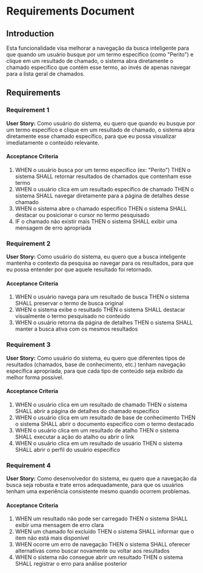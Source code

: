 # Requirements Document

## Introduction

Esta funcionalidade visa melhorar a navegação da busca inteligente para que quando um usuário busque por um termo específico (como "Perito") e clique em um resultado de chamado, o sistema abra diretamente o chamado específico que contém esse termo, ao invés de apenas navegar para a lista geral de chamados.

## Requirements

### Requirement 1

**User Story:** Como usuário do sistema, eu quero que quando eu busque por um termo específico e clique em um resultado de chamado, o sistema abra diretamente esse chamado específico, para que eu possa visualizar imediatamente o conteúdo relevante.

#### Acceptance Criteria

1. WHEN o usuário busca por um termo específico (ex: "Perito") THEN o sistema SHALL retornar resultados de chamados que contenham esse termo
2. WHEN o usuário clica em um resultado específico de chamado THEN o sistema SHALL navegar diretamente para a página de detalhes desse chamado
3. WHEN o sistema abre o chamado específico THEN o sistema SHALL destacar ou posicionar o cursor no termo pesquisado
4. IF o chamado não existir mais THEN o sistema SHALL exibir uma mensagem de erro apropriada

### Requirement 2

**User Story:** Como usuário do sistema, eu quero que a busca inteligente mantenha o contexto da pesquisa ao navegar para os resultados, para que eu possa entender por que aquele resultado foi retornado.

#### Acceptance Criteria

1. WHEN o usuário navega para um resultado de busca THEN o sistema SHALL preservar o termo de busca original
2. WHEN o sistema exibe o resultado THEN o sistema SHALL destacar visualmente o termo pesquisado no conteúdo
3. WHEN o usuário retorna da página de detalhes THEN o sistema SHALL manter a busca ativa com os mesmos resultados

### Requirement 3

**User Story:** Como usuário do sistema, eu quero que diferentes tipos de resultados (chamados, base de conhecimento, etc.) tenham navegação específica apropriada, para que cada tipo de conteúdo seja exibido da melhor forma possível.

#### Acceptance Criteria

1. WHEN o usuário clica em um resultado de chamado THEN o sistema SHALL abrir a página de detalhes do chamado específico
2. WHEN o usuário clica em um resultado de base de conhecimento THEN o sistema SHALL abrir o documento específico com o termo destacado
3. WHEN o usuário clica em um resultado de atalho THEN o sistema SHALL executar a ação do atalho ou abrir o link
4. WHEN o usuário clica em um resultado de usuário THEN o sistema SHALL abrir o perfil do usuário específico

### Requirement 4

**User Story:** Como desenvolvedor do sistema, eu quero que a navegação da busca seja robusta e trate erros adequadamente, para que os usuários tenham uma experiência consistente mesmo quando ocorrem problemas.

#### Acceptance Criteria

1. WHEN um resultado não pode ser carregado THEN o sistema SHALL exibir uma mensagem de erro clara
2. WHEN um chamado foi excluído THEN o sistema SHALL informar que o item não está mais disponível
3. WHEN ocorre um erro de navegação THEN o sistema SHALL oferecer alternativas como buscar novamente ou voltar aos resultados
4. WHEN o sistema não consegue abrir um resultado THEN o sistema SHALL registrar o erro para análise posterior